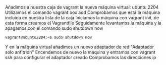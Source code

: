 Añadimos a nuestra caja de vagrant la nueva máquina virtual: ubuntu 2204
Utilizamos el comando vagrant box add
Comprobamos que está la máquina incluida en nuestra lista de la caja
Iniciamos la máquina con vagrant init, de esta forma creamos el Vagrantfile
Seguidamente levantamos la máquina y la apagamos con el comando sudo shutdown now
```bash
vagrant@ubuntu2204:~$ sudo shutdown now
```
Y en la máquina virtual añadimos un nuevo adaptador de red "Adaptador solo anfitrión"
Encendemos de nuevo la máquina y entramos con vagrant ssh para configurar el adaptador creado
Comprobamos las direcciones ip 
```bash

```


